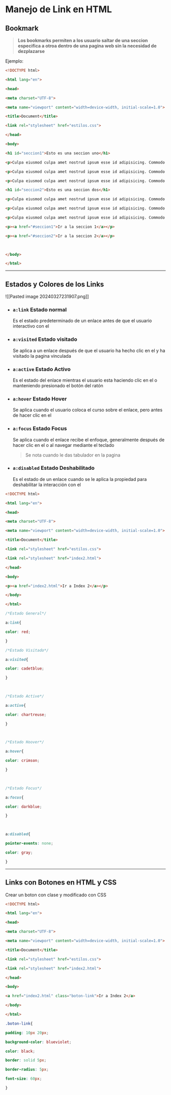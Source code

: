 # Manejo de Link en HTML
## Bookmark 

>**Los bookmarks permiten a los usuario saltar de una seccion especifica a otroa dentro de una pagina web sin la necesidad de dezplazarse**

Ejemplo:

```html
<!DOCTYPE html>

<html lang="en">

<head>

<meta charset="UTF-8">

<meta name="viewport" content="width=device-width, initial-scale=1.0">

<title>Document</title>

<link rel="stylesheet" href="estilos.css">

</head>

<body>

<h1 id="seccion1">Esto es una seccion uno</h1>

<p>Culpa eiusmod culpa amet nostrud ipsum esse id adipisicing. Commodo proident cupidatat nostrud in et amet tempor consectetur minim pariatur ut commodo tempor. Fugiat non duis minim culpa non exercitation. Fugiat nostrud officia quis et nisi nostrud minim ex ea est labore.</p>

<p>Culpa eiusmod culpa amet nostrud ipsum esse id adipisicing. Commodo proident cupidatat nostrud in et amet tempor consectetur minim pariatur ut commodo tempor. Fugiat non duis minim culpa non exercitation. Fugiat nostrud officia quis et nisi nostrud minim ex ea est labore.</p>

<p>Culpa eiusmod culpa amet nostrud ipsum esse id adipisicing. Commodo proident cupidatat nostrud in et amet tempor consectetur minim pariatur ut commodo tempor. Fugiat non duis minim culpa non exercitation. Fugiat nostrud officia quis et nisi nostrud minim ex ea est labore.</p>

<h1 id="seccion2">Esto es una seccion dos</h1>

<p>Culpa eiusmod culpa amet nostrud ipsum esse id adipisicing. Commodo proident cupidatat nostrud in et amet tempor consectetur minim pariatur ut commodo tempor. Fugiat non duis minim culpa non exercitation. Fugiat nostrud officia quis et nisi nostrud minim ex ea est labore.</p>

<p>Culpa eiusmod culpa amet nostrud ipsum esse id adipisicing. Commodo proident cupidatat nostrud in et amet tempor consectetur minim pariatur ut commodo tempor. Fugiat non duis minim culpa non exercitation. Fugiat nostrud officia quis et nisi nostrud minim ex ea est labore.</p>

<p>Culpa eiusmod culpa amet nostrud ipsum esse id adipisicing. Commodo proident cupidatat nostrud in et amet tempor consectetur minim pariatur ut commodo tempor. Fugiat non duis minim culpa non exercitation. Fugiat nostrud officia quis et nisi nostrud minim ex ea est labore.</p>

<p><a href="#seccion1">Ir a la seccion 1</a></p>

<p><a href="#seccion2">Ir a la seccion 2</a></p>

  

</body>

</html>
```

---

## Estados y Colores de los Links
![[Pasted image 20240327231907.png]]

- ### `a:link` Estado normal
  Es el estado predeterminado de un enlace antes de que el usuario interactivo con el
- ### `a:visited` Estado visitado 
  Se aplica a un enlace después de que el usuario ha hecho clic en el y ha visitado la pagina vinculada 
- ### `a:active` Estado Activo
  Es el estado del enlace mientras el usuario esta haciendo clic en el o manteniendo presionado el botón del ratón
- ### `a:hover` Estado Hover 
  Se aplica cuando el usuario coloca el curso sobre el enlace, pero antes de hacer clic en el
- ### `a:focus` Estado Focus
  Se aplica cuando el enlace recibe el enfoque, generalmente después de hacer clic en el o al navegar mediante el teclado 
  > Se nota cuando le das tabulador en la pagina 
- ### `a:disabled` Estado Deshabilitado
  Es el estado de un enlace cuando se le aplica la propiedad para deshabilitar la interacción con el 

```html
<!DOCTYPE html>

<html lang="en">

<head>

<meta charset="UTF-8">

<meta name="viewport" content="width=device-width, initial-scale=1.0">

<title>Document</title>

<link rel="stylesheet" href="estilos.css">

<link rel="stylesheet" href="index2.html">

</head>

<body>

<p><a href="index2.html">Ir a Index 2</a></p>

</body>

</html>
```

```css
/*Estado General*/

a:link{

color: red;

}

/*Estado Visitado*/

a:visited{

color: cadetblue;

}

  

/*Estado Active*/

a:active{

color: chartreuse;

}

  

/*Estado Hoover*/

a:hover{

color: crimson;

}

  

/*Estado Focus*/

a:focus{

color: darkblue;

}

  

a:disabled{

pointer-events: none;

color: gray;

}
```

---

## Links con Botones en HTML y CSS
Crear un boton con clase y modificado con CSS 

```html
<!DOCTYPE html>

<html lang="en">

<head>

<meta charset="UTF-8">

<meta name="viewport" content="width=device-width, initial-scale=1.0">

<title>Document</title>

<link rel="stylesheet" href="estilos.css">

<link rel="stylesheet" href="index2.html">

</head>

<body>

<a href="index2.html" class="boton-link">Ir a Index 2</a>

</body>

</html>
```

```css
.boton-link{

padding: 10px 20px;

background-color: blueviolet;

color: black;

border: solid 5px;

border-radius: 5px;

font-size: 60px;

}
```